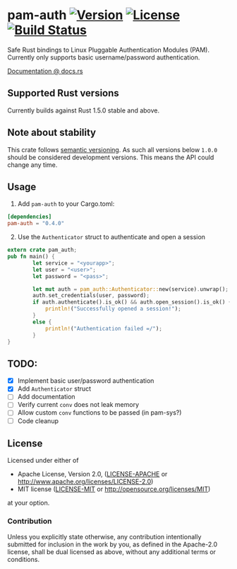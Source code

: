 # pam-auth [![Version](https://img.shields.io/crates/v/pam-auth.svg)](https://crates.io/crates/pam-sys) [![License](https://img.shields.io/crates/l/pam-auth.svg?branch=master)](https://travis-ci.org/MrFloya/pam-auth) [![Build Status](https://travis-ci.org/MrFloya/pam-auth.svg)](https://travis-ci.org/MrFloya/pam-auth)

Safe Rust bindings to Linux Pluggable Authentication Modules (PAM).
Currently only supports basic username/password authentication.

[Documentation @ docs.rs](https://docs.rs/pam-auth/)

## Supported Rust versions
Currently builds against Rust 1.5.0 stable and above.

## Note about stability
This crate follows [semantic versioning](http://semver.org). As such all versions below `1.0.0` should be
considered development versions. This means the API could change any time.

## Usage
1. Add `pam-auth` to your Cargo.toml:
```toml
[dependencies]
pam-auth = "0.4.0"
```
2. Use the `Authenticator` struct to authenticate and open a session
```rust
extern crate pam_auth;
pub fn main() {
        let service = "<yourapp>";
        let user = "<user>";
        let password = "<pass>";

        let mut auth = pam_auth::Authenticator::new(service).unwrap();
        auth.set_credentials(user, password);
        if auth.authenticate().is_ok() && auth.open_session().is_ok() {
            println!("Successfully opened a session!");
        }
        else {
            println!("Authentication failed =/");
        }
}
```

## TODO:
  - [x] Implement basic user/password authentication
  - [x] Add `Authenticator` struct
  - [ ] Add documentation
  - [ ] Verify current `conv` does not leak memory
  - [ ] Allow custom `conv` functions to be passed (in pam-sys?)
  - [ ] Code cleanup

## License

Licensed under either of

 * Apache License, Version 2.0, ([LICENSE-APACHE](LICENSE-APACHE) or http://www.apache.org/licenses/LICENSE-2.0)
 * MIT license ([LICENSE-MIT](LICENSE-MIT) or http://opensource.org/licenses/MIT)

at your option.

### Contribution

Unless you explicitly state otherwise, any contribution intentionally
submitted for inclusion in the work by you, as defined in the Apache-2.0
license, shall be dual licensed as above, without any additional terms or
conditions.
